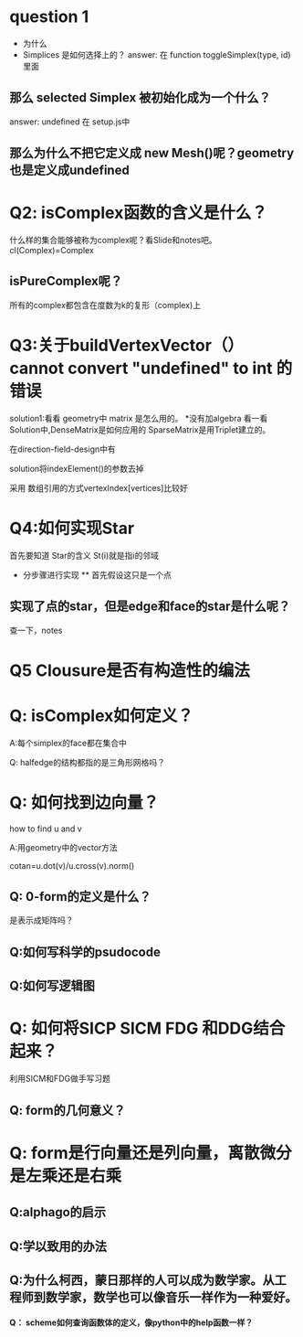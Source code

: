 # question 1
* 为什么
* Simplices 是如何选择上的？
answer: 在 function toggleSimplex(type, id)里面
## 那么 selected Simplex 被初始化成为一个什么？
answer: undefined 在 setup.js中
## 那么为什么不把它定义成 new Mesh()呢？geometry 也是定义成undefined


# Q2: isComplex函数的含义是什么？
什么样的集合能够被称为complex呢？看Slide和notes吧。cl(Complex)=Complex
## isPureComplex呢？
所有的complex都包含在度数为k的复形（complex)上

# Q3:关于buildVertexVector（）cannot convert "undefined" to int 的错误
solution1:看看 geometry中 matrix 是怎么用的。
*没有加algebra
看一看Solution中,DenseMatrix是如何应用的
SparseMatrix是用Triplet建立的。

在direction-field-design中有

solution将indexElement()的参数去掉

采用 数组引用的方式vertexIndex[vertices]比较好
# Q4:如何实现Star
首先要知道 Star的含义 St(i)就是指i的邻域
* 分步骤进行实现
** 首先假设这只是一个点

## 实现了点的star，但是edge和face的star是什么呢？
查一下，notes
# Q5 Clousure是否有构造性的编法

# Q: isComplex如何定义？
A:每个simplex的face都在集合中

Q: halfedge的结构都指的是三角形网格吗？

# Q: 如何找到边向量？

how to find u and v

A:用geometry中的vector方法

cotan=u.dot(v)/u.cross(v).norm()

## Q: 0-form的定义是什么？

是表示成矩阵吗？

## Q:如何写科学的psudocode

## Q:如何写逻辑图

# Q: 如何将SICP SICM FDG 和DDG结合起来？

利用SICM和FDG做手写习题



## Q: form的几何意义？

# Q: form是行向量还是列向量，离散微分是左乘还是右乘



## Q:alphago的启示



## Q:学以致用的办法



## Q:为什么柯西，蒙日那样的人可以成为数学家。从工程师到数学家，数学也可以像音乐一样作为一种爱好。



#### Q： scheme如何查询函数体的定义，像python中的help函数一样？